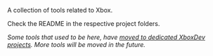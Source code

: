 A collection of tools related to Xbox.

Check the README in the respective project folders.

*Some tools that used to be here, have [moved to dedicated XboxDev projects](https://github.com/XboxDev).*
*More tools will be moved in the future.*
